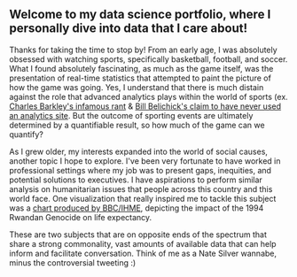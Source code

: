 ## Welcome to my data science portfolio, where I personally dive into data that I care about!

Thanks for taking the time to stop by! From an early age, I was absolutely obsessed with watching sports, specifically basketball, football, and soccer. What I found absolutely fascinating, as much as the game itself, was the presentation of real-time statistics that attempted to paint the picture of how the game was going. Yes, I understand that there is much distain against the role that advanced analytics plays within the world of sports (ex. [Charles Barkley's infamous rant](https://youtu.be/NZf9NFaCQHQ?t=166) & [Bill Belichick's claim to have never used an analytics site](https://profootballtalk.nbcsports.com/2021/06/22/bill-belichick-once-again-claims-hes-not-a-fan-of-analytics/). But the outcome of sporting events are ultimately determined by a quantifiable result, so how much of the game can we quantify?

As I grew older, my interests expanded into the world of social causes, another topic I hope to explore. I've been very fortunate to have worked in professional settings where my job was to present gaps, inequities, and potential solutions to executives. I have aspirations to perform similar analysis on humanitarian issues that people across this country and this world face. One visualization that really inspired me to tackle this subject was a [chart produced by BBC/IHME](https://ichef.bbci.co.uk/news/976/cpsprodpb/F6DA/production/_101249136_optimised-chart8-nc.png), depicting the impact of the 1994 Rwandan Genocide on life expectancy.

These are two subjects that are on opposite ends of the spectrum that share a strong commonality, vast amounts of available data that can help inform and facilitate conversation. Think of me as a Nate Silver wannabe, minus the controversial tweeting :)

